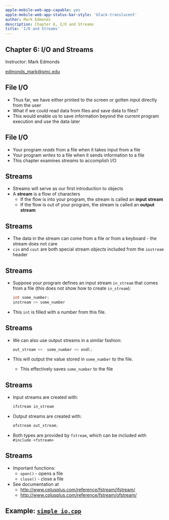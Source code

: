```yaml
---
apple-mobile-web-app-capable: yes
apple-mobile-web-app-status-bar-style: 'black-translucent'
author: Mark Edmonds
description: Chapter 6, I/O and Streams
title: 'I/O and Streams'
---
```


## Chapter 6: I/O and Streams

Instructor: Mark Edmonds

<edmonds_mark@smc.edu>

## File I/O

- Thus far, we have either printed to the screen or gotten input directly from the user
- What if we could read data from files and save data to files?
- This would enable us to save information beyond the current program execution and use the data later

## File I/O

- Your program *reads* from a file when it takes input from a file
- Your program *writes* to a file when it sends information to a file
- This chapter examines *streams* to accomplish I/O

## Streams

- Streams will serve as our first introduction to objects
- A **stream** is a flow of characters
  - If the flow is into your program, the stream is called an **input stream**
  - If the flow is out of your program, the stream is called an **output stream**

## Streams

- The data in the stream can come from a file or from a keyboard - the stream does not care
- `cin` and `cout` are both special stream *objects* included from the `iostream` header

## Streams

- Suppose your program defines an input stream `in_stream` that comes from a file (this does not show how to create `in_stream`):

  ```cpp
  int some_number;
  instream >> some_number
  ```

- This `int` is filled with a number from this file.

## Streams

- We can also use output streams in a similar fashion:

  ```cpp
  out_stream <<  some_number << endl;
  ```

- This will output the value stored in `some_number` to the file.
  - This effectively saves `some_number` to the file

## Streams

- Input streams are created with:

  ```cpp
  ifstream in_stream
  ```

- Output streams are created with:

  ```cpp
  ofstream out_stream;
  ```

- Both types are provided by `fstream`, which can be included with `#include <fstream>`

## Streams

- Important functions:
  - `open()` - opens a file
  - `close()` - close a file
- See documentation at  
  - <http://www.cplusplus.com/reference/fstream/ifstream/>
  - <http://www.cplusplus.com/reference/fstream/ofstream/>

## Example: [`simple_io.cpp`](../examples/ch6_io/simple_io.cpp)

```{include=../examples/ch6_io/simple_io.cpp}
```